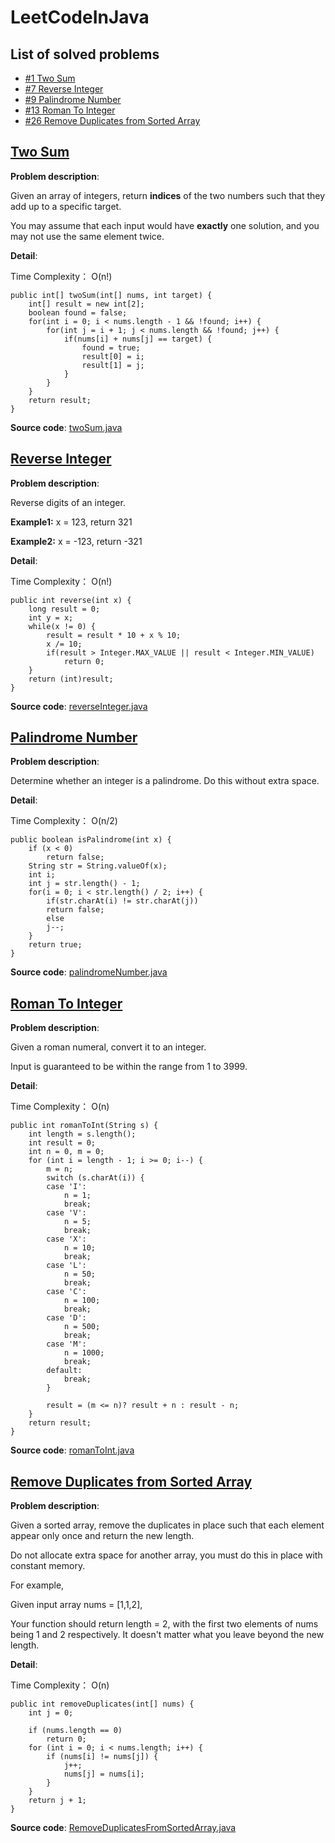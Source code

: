 # LeetCodeInJava

## List of solved problems

* [#1 Two Sum](#two-sum)
* [#7 Reverse Integer](#reverse-integer)
* [#9 Palindrome Number](#palindrome-number)
* [#13 Roman To Integer](#roman-to-integer)
* [#26 Remove Duplicates from Sorted Array](#remove-duplicates-from-sorted-array)

## [Two Sum](https://leetcode.com/problems/two-sum/description/)
**Problem description**:

Given an array of integers, return **indices** of the two numbers such that they add up to a specific target.

You may assume that each input would have **exactly** one solution, and you may not use the same element twice.

**Detail**:

Time Complexity： O(n!)
```
public int[] twoSum(int[] nums, int target) {
	int[] result = new int[2];
	boolean found = false;
	for(int i = 0; i < nums.length - 1 && !found; i++) {
		for(int j = i + 1; j < nums.length && !found; j++) {
			if(nums[i] + nums[j] == target) {
				found = true;
				result[0] = i;
				result[1] = j;
			}
		}
	}
	return result;
}
```

**Source code**:
[twoSum.java](src/leetCode/TwoSum.java)

## [Reverse Integer](https://leetcode.com/problems/reverse-integer/description/)
**Problem description**:

Reverse digits of an integer.

**Example1:** x = 123, return 321

**Example2:** x = -123, return -321

**Detail**:

Time Complexity： O(n!)
```
public int reverse(int x) {
	long result = 0;
	int y = x;
	while(x != 0) {
		result = result * 10 + x % 10;
		x /= 10;
		if(result > Integer.MAX_VALUE || result < Integer.MIN_VALUE)
			return 0;
	}
	return (int)result;
}
```

**Source code**:
[reverseInteger.java](src/leetCode/ReverseInteger.java)

## [Palindrome Number](https://leetcode.com/problems/palindrome-number/description/)
**Problem description**:

Determine whether an integer is a palindrome. Do this without extra space.

**Detail**:

Time Complexity： O(n/2)
```
public boolean isPalindrome(int x) {
	if (x < 0)
	    return false;
	String str = String.valueOf(x);
	int i;
	int j = str.length() - 1;
	for(i = 0; i < str.length() / 2; i++) {
	    if(str.charAt(i) != str.charAt(j))
		return false;
	    else
		j--;
	}
	return true;
}
```

**Source code**:
[palindromeNumber.java](src/leetCode/PalindromeNumber.java)

## [Roman To Integer](https://leetcode.com/problems/roman-to-integer/description/)
**Problem description**:

Given a roman numeral, convert it to an integer.

Input is guaranteed to be within the range from 1 to 3999.

**Detail**:

Time Complexity： O(n)
```
public int romanToInt(String s) {
	int length = s.length();
	int result = 0;
	int n = 0, m = 0;
	for (int i = length - 1; i >= 0; i--) {
		m = n;
		switch (s.charAt(i)) {
		case 'I':
			n = 1;
			break;
		case 'V':
			n = 5;
			break;
		case 'X':
			n = 10;
			break;
		case 'L':
			n = 50;
			break;
		case 'C':
			n = 100;
			break;
		case 'D':
			n = 500;
			break;
		case 'M':
			n = 1000;
			break;
		default:
			break;
		}
			
		result = (m <= n)? result + n : result - n;
	}
	return result;
}
```

**Source code**:
[romanToInt.java](src/leetCode/RomanToInt.java)

## [Remove Duplicates from Sorted Array](https://leetcode.com/problems/remove-duplicates-from-sorted-array/description/)
**Problem description**:

Given a sorted array, remove the duplicates in place such that each element appear only once and return the new length.

Do not allocate extra space for another array, you must do this in place with constant memory.

For example,

Given input array nums = [1,1,2],

Your function should return length = 2, with the first two elements of nums being 1 and 2 respectively. It doesn't matter what you leave beyond the new length.

**Detail**:

Time Complexity： O(n)
```    
public int removeDuplicates(int[] nums) {
	int j = 0;

	if (nums.length == 0)
		return 0;
	for (int i = 0; i < nums.length; i++) {
		if (nums[i] != nums[j]) {
			j++;
			nums[j] = nums[i];
		}
	}
	return j + 1;
}
```

**Source code**:
[RemoveDuplicatesFromSortedArray.java](src/leetCode/RemoveDuplicatesFromSortedArray.java)
